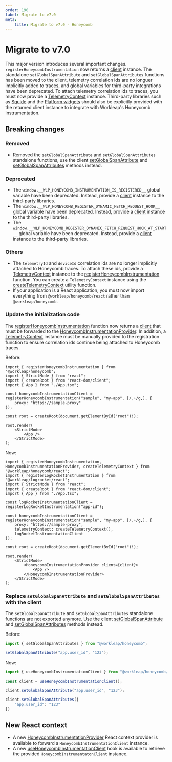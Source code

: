 ```yaml
---
order: 190
label: Migrate to v7.0
meta:
    title: Migrate to v7.0 - Honeycomb
---
```


# Migrate to v7.0

This major version introduces several important changes. `registerHoneycombInstrumentation` now returns a [client](../reference/HoneycombInstrumentationClient.md) instance. The standalone `setGlobalSpanAttribute` and `setGlobalSpanAttributes` functions has been moved to the client, telemetry correlation ids are no longuer implicitly added to traces, and global variables for third-party integrations have been deprecated. To attach telemetry correlation ids to traces, you must now provide a [TelemetryContext](../../introduction/reference/TelemetryContext.md) instance. Third-party libraries such as [Squide](https://workleap.github.io/wl-squide) and the [Platform widgets](https://dev.azure.com/workleap/WorkleapPlatform/_git/workleap-platform-widgets?path=/README.md) should also be explicitly provided with the returned client instance to integrate with Workleap's Honeycomb instrumentation.

## Breaking changes

### Removed

- Removed the `setGlobalSpanAttribute` and `setGlobalSpanAttributes` standalone functions, use the client [setGlobalSpanAttribute](../reference/HoneycombInstrumentationClient.md#methods) and [setGlobalSpanAttributes](../reference/HoneycombInstrumentationClient.md#methods) methods instead.

### Deprecated

- The `window.__WLP_HONEYCOMB_INSTRUMENTATION_IS_REGISTERED__` global variable have been deprecated. Instead, provide a [client](../reference/HoneycombInstrumentationClient.md) instance to the third-party libraries.
- The `window.__WLP_HONEYCOMB_REGISTER_DYNAMIC_FETCH_REQUEST_HOOK__` global variable have been deprecated. Instead, provide a [client](../reference/HoneycombInstrumentationClient.md) instance to the third-party libraries.
- The `window.__WLP_HONEYCOMB_REGISTER_DYNAMIC_FETCH_REQUEST_HOOK_AT_START__` global variable have been deprecated. Instead, provide a [client](../reference/HoneycombInstrumentationClient.md) instance to the third-party libraries.

### Others

- The `telemetryId` and `deviceId` correlation ids are no longer implicitly attached to Honeycomb traces. To attach these ids, provide a [TelemetryContext](../../introduction/reference/TelemetryContext.md) instance to the [registerHoneycombInstrumentation](../reference/registerHoneycombInstrumentation.md) function. You can create a `TelemetryContext` instance using the [createTelemetryContext](../reference/createTelemetryContext.md) utility function.
- If your application is a React application, you must now import everything from `@workleap/honeycomb/react` rather than `@workleap/honeycomb`.

### Update the initialization code

The [registerHoneycombInstrumentation](../reference/registerHoneycombInstrumentation.md) function now returns a [client](../reference/HoneycombInstrumentationClient.md) that must be forwarded to the [HoneycombInstrumentationProvider](../reference/HoneycombInstrumentationProvider.md). In addition, a [TelemetryContext](../../introduction/reference/TelemetryContext.md) instance must be manually provided to the registration function to ensure correlation ids continue being attached to Honeycomb traces.

Before:

```tsx index.ts
import { registerHoneycombInstrumentation } from "@workleap/honeycomb";
import { StrictMode } from "react";
import { createRoot } from "react-dom/client";
import { App } from "./App.tsx";

const honeycombInstrumentationClient = registerHoneycombInstrumentation("sample", "my-app", [/.+/g,], {
    proxy: "https://sample-proxy"
});

const root = createRoot(document.getElementById("root")!);

root.render(
    <StrictMode>
        <App />
    </StrictMode>
);
```

Now:

```tsx !#7,11,12,19,21 index.ts
import { registerHoneycombInstrumentation, HoneycombInstrumentationProvider, createTelemetryContext } from "@workleap/honeycomb/react";
import { registerLogRocketInstrumentation } from "@workleap/logrocket/react";
import { StrictMode } from "react";
import { createRoot } from "react-dom/client";
import { App } from "./App.tsx";

const logRocketInstrumentationClient = registerLogRocketInstrumentation("app-id");

const honeycombInstrumentationClient = registerHoneycombInstrumentation("sample", "my-app", [/.+/g,], {
    proxy: "https://sample-proxy",
    telemetryContext: createTelemetryContext(),
    logRocketInstrumentationClient
});

const root = createRoot(document.getElementById("root")!);

root.render(
    <StrictMode>
        <HoneycombInstrumentationProvider client={client}>
            <App />
        </HoneycombInstrumentationProvider>
    </StrictMode>
);
```

### Replace `setGlobalSpanAttribute` and `setGlobalSpanAttributes` with the client

The `setGlobalSpanAttribute` and `setGlobalSpanAttributes` standalone functions are not exported anymore. Use the client [setGlobalSpanAttribute](../reference/HoneycombInstrumentationClient.md#methods) and [setGlobalSpanAttributes](../reference/HoneycombInstrumentationClient.md#methods) methods instead.

Before:

```ts
import { setGlobalSpanAttributes } from "@workleap/honeycomb";

setGlobalSpanAttribute("app.user_id", "123");
```

Now:

```ts !#3,5,7-9
import { useHoneycombInstrumentationClient } from "@workleap/honeycomb/react";

const client = useHoneycombInstrumentationClient();

client.setGlobalSpanAttribute("app.user_id", "123");

client.setGlobalSpanAttributes({
    "app.user_id": "123"
})
```

## New React context

- A new [HoneycombInstrumentationProvider](../reference/HoneycombInstrumentationProvider.md) React context provider is available to forward a `HoneycombInstrumentationClient` instance.
- A new [useHoneycombInstrumentationClient](../reference/useHoneycombInstrumentationClient.md) hook is available to retrieve the provided `HoneycombInstrumentatonClient` instance.
